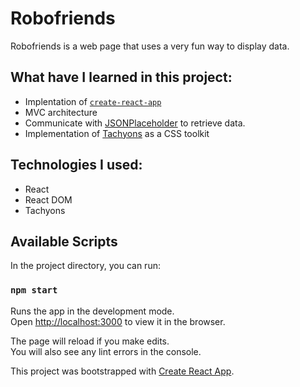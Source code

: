 # Robofriends
Robofriends is a web page that uses a very fun way to display data. 

## What have I learned in this project: 
* Implentation of  [`create-react-app`](https://reactjs.org/docs/create-a-new-react-app.html) 
* MVC architecture
* Communicate with [JSONPlaceholder](https://jsonplaceholder.typicode.com/) to retrieve data. 
* Implementation of [Tachyons](https://tachyons.io/) as a CSS toolkit

## Technologies I used: 
* React 
* React DOM 
* Tachyons

## Available Scripts

In the project directory, you can run:

### `npm start`

Runs the app in the development mode.<br>
Open [http://localhost:3000](http://localhost:3000) to view it in the browser.

The page will reload if you make edits.<br>
You will also see any lint errors in the console.




This project was bootstrapped with [Create React App](https://github.com/facebook/create-react-app).
